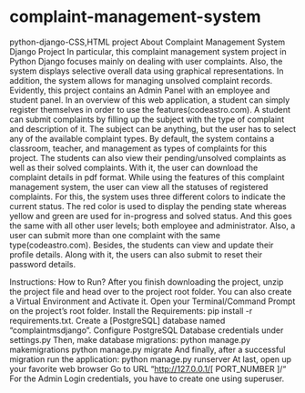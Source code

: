 # complaint-management-system
python-django-CSS,HTML project
About Complaint Management System Django Project
In particular, this complaint management system project in Python Django focuses mainly on dealing with user complaints. Also, the system displays selective overall data using graphical representations. In addition, the system allows for managing unsolved complaint records. Evidently, this project contains an Admin Panel with an employee and student panel. In an overview of this web application, a student can simply register themselves in order to use the features(codeastro.com). A student can submit complaints by filling up the subject with the type of complaint and description of it. The subject can be anything, but the user has to select any of the available complaint types. By default, the system contains a classroom, teacher, and management as types of complaints for this project. The students can also view their pending/unsolved complaints as well as their solved complaints. With it, the user can download the complaint details in pdf format.
While using the features of this complaint management system, the user can view all the statuses of registered complaints. For this, the system uses three different colors to indicate the current status. The red color is used to display the pending state whereas yellow and green are used for in-progress and solved status. And this goes the same with all other user levels; both employee and administrator. Also, a user can submit more than one complaint with the same type(codeastro.com). Besides, the students can view and update their profile details. Along with it, the users can also submit to reset their password details.

Instructions: How to Run?
After you finish downloading the project, unzip the project file and head over to the project root folder.
You can also create a Virtual Environment and Activate it.
Open your Terminal/Command Prompt on the project’s root folder.
Install the Requirements: pip install -r requirements.txt.
Create a [PostgreSQL] database named “complaintmsdjango”.
Configure PostgreSQL Database credentials under settings.py
Then, make database migrations: python manage.py makemigrations
python manage.py migrate
And finally, after a successful migration run the application: python manage.py runserver
At last, open up your favorite web browser
Go to URL “http://127.0.0.1/[ PORT_NUMBER ]/“
For the Admin Login credentials, you have to create one using superuser.
